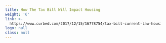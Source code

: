 ```yaml
---
title: How The Tax Bill Will Impact Housing
weight: '6'
link: >-
  https://www.curbed.com/2017/12/15/16778754/tax-bill-current-law-housing-measures
logo: null
class: null
---
```


